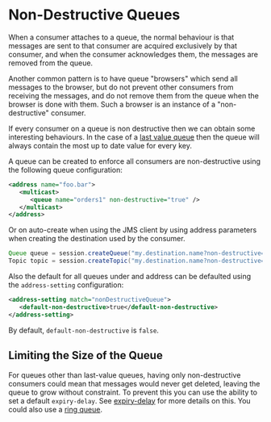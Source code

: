 # Non-Destructive Queues

When a consumer attaches to a queue, the normal behaviour is that messages are
sent to that consumer are acquired exclusively by that consumer, and when the
consumer acknowledges them, the messages are removed from the queue.

Another common pattern is to have queue "browsers" which send all messages to
the browser, but do not prevent other consumers from receiving the messages,
and do not remove them from the queue when the browser is done with them. Such
a browser is an instance of a "non-destructive" consumer.

If every consumer on a queue is non destructive then we can obtain some
interesting behaviours. In the case of a [last value
queue](last-value-queues.md) then the queue will always contain the most up to
date value for every key.

A queue can be created to enforce all consumers are non-destructive using the
following queue configuration:

```xml
<address name="foo.bar">
   <multicast>
      <queue name="orders1" non-destructive="true" />
   </multicast>
</address>
```

Or on auto-create when using the JMS client by using address parameters when 
creating the destination used by the consumer.

```java
Queue queue = session.createQueue("my.destination.name?non-destructive=true");
Topic topic = session.createTopic("my.destination.name?non-destructive=true");
```

Also the default for all queues under and address can be defaulted using the 
`address-setting` configuration:

```xml
<address-setting match="nonDestructiveQueue">
   <default-non-destructive>true</default-non-destructive>
</address-setting>
```

By default, `default-non-destructive` is `false`.

## Limiting the Size of the Queue

For queues other than last-value queues, having only non-destructive consumers
could mean that messages would never get deleted, leaving the queue to grow 
without constraint. To prevent this you can use the ability to set a default
`expiry-delay`. See [expiry-delay](message-expiry.md#configuring-expiry-delay)
for more details on this. You could also use a [ring queue](ring-queues.md).